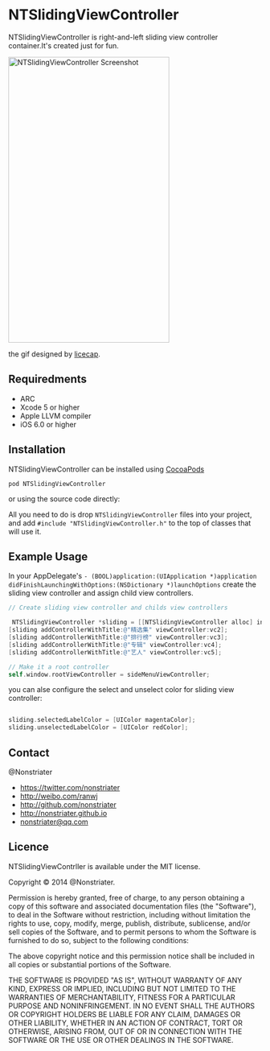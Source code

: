 
# NTSlidingViewController

NTSlidingViewController is right-and-left sliding view controller container.It's created just for fun.

<img src="https://github.com/nonstriater/NTSlidingViewController/raw/master/demo.gif" alt="NTSlidingViewController Screenshot" width="320" height="568" />

the gif designed by [licecap](http://www.cockos.com/licecap/).

## Requiredments

* ARC
* Xcode 5 or higher
* Apple LLVM compiler
* iOS 6.0 or higher


## Installation

NTSlidingViewController can be installed using [CocoaPods](http://cocoapods.org/)    

    pod NTSlidingViewController

or using the source code directly:

All you need to do is drop `NTSlidingViewController` files into your project, and add `#include "NTSlidingViewController.h"` to the top of classes that will use it.

## Example Usage


In your AppDelegate's `- (BOOL)application:(UIApplication *)application didFinishLaunchingWithOptions:(NSDictionary *)launchOptions` create the sliding view controller and assign child view controllers.

``` objective-c
// Create sliding view controller and childs view controllers

 NTSlidingViewController *sliding = [[NTSlidingViewController alloc] initSlidingViewControllerWithTitle:@"推荐" viewController:vc1];
[sliding addControllerWithTitle:@"精选集" viewController:vc2];
[sliding addControllerWithTitle:@"排行榜" viewController:vc3];
[sliding addControllerWithTitle:@"专辑" viewController:vc4];
[sliding addControllerWithTitle:@"艺人" viewController:vc5];

// Make it a root controller
self.window.rootViewController = sideMenuViewController;
```

you can alse configure the select and unselect color for sliding view controller:

``` objective-c

sliding.selectedLabelColor = [UIColor magentaColor];
sliding.unselectedLabelColor = [UIColor redColor];

```


## Contact

@Nonstriater

- https://twitter.com/nonstriater
- http://weibo.com/ranwj  
- http://github.com/nonstriater
- http://nonstriater.github.io
- nonstriater@qq.com


## Licence

NTSlidingViewContrller is available under the MIT license.

Copyright © 2014 @Nonstriater.

Permission is hereby granted, free of charge, to any person obtaining a copy of this software and associated documentation files (the "Software"), to deal in the Software without restriction, including without limitation the rights to use, copy, modify, merge, publish, distribute, sublicense, and/or sell copies of the Software, and to permit persons to whom the Software is furnished to do so, subject to the following conditions:

The above copyright notice and this permission notice shall be included in all copies or substantial portions of the Software.

THE SOFTWARE IS PROVIDED "AS IS", WITHOUT WARRANTY OF ANY KIND, EXPRESS OR IMPLIED, INCLUDING BUT NOT LIMITED TO THE WARRANTIES OF MERCHANTABILITY, FITNESS FOR A PARTICULAR PURPOSE AND NONINFRINGEMENT. IN NO EVENT SHALL THE AUTHORS OR COPYRIGHT HOLDERS BE LIABLE FOR ANY CLAIM, DAMAGES OR OTHER LIABILITY, WHETHER IN AN ACTION OF CONTRACT, TORT OR OTHERWISE, ARISING FROM, OUT OF OR IN CONNECTION WITH THE SOFTWARE OR THE USE OR OTHER DEALINGS IN THE SOFTWARE.